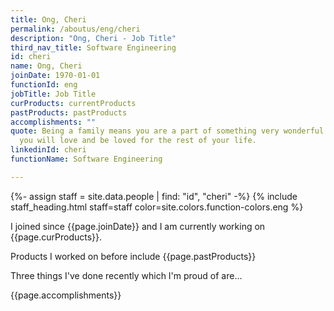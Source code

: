 ```yaml
---
title: Ong, Cheri
permalink: /aboutus/eng/cheri
description: "Ong, Cheri - Job Title"
third_nav_title: Software Engineering
id: cheri
name: Ong, Cheri
joinDate: 1970-01-01
functionId: eng
jobTitle: Job Title
curProducts: currentProducts
pastProducts: pastProducts
accomplishments: ""
quote: Being a family means you are a part of something very wonderful. It means
  you will love and be loved for the rest of your life.
linkedinId: cheri
functionName: Software Engineering

---
```


{%- assign staff = site.data.people | find: "id", "cheri" -%}
{% include staff_heading.html staff=staff color=site.colors.function-colors.eng %}

<p>I joined since {{page.joinDate}} and I am currently working on {{page.curProducts}}.</p>

<p>Products I worked on before include {{page.pastProducts}}</p>

<p>Three things I've done recently which I'm proud of are...</p>
{{page.accomplishments}}
